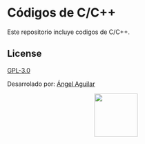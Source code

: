 # Códigos de C/C++

Este repositorio incluye codigos de C/C++.

## License
[GPL-3.0](https://www.gnu.org/licenses/gpl-3.0.html)

Desarrolado por: [Ángel Aguilar](https://twitter.com/devangelaguilar)


<p align="center">
    <img src="https://www.dl.dropboxusercontent.com/s/i409rjddkaz59wo/Logo_AA_Ver2.png?dl=0" width="100px">
</p>
